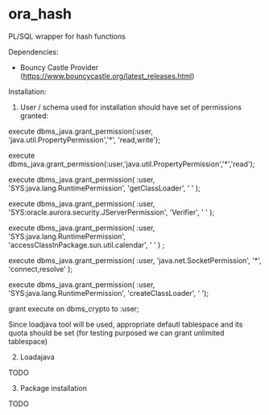 # ora_hash
PL/SQL wrapper for hash functions


Dependencies:
- Bouncy Castle Provider (https://www.bouncycastle.org/latest_releases.html)

Installation:

1. User / schema used for installation should have set of permissions granted:

execute dbms_java.grant_permission(:user, 'java.util.PropertyPermission','*', 'read,write');

execute dbms_java.grant_permission(:user,'java.util.PropertyPermission','*','read');

execute dbms_java.grant_permission( :user, 'SYS:java.lang.RuntimePermission', 'getClassLoader', ' ' );

execute dbms_java.grant_permission( :user, 'SYS:oracle.aurora.security.JServerPermission', 'Verifier', ' ' );

execute dbms_java.grant_permission( :user, 'SYS:java.lang.RuntimePermission', 'accessClassInPackage.sun.util.calendar', ' ' ) ; 

execute dbms_java.grant_permission( :user, 'java.net.SocketPermission', '*', 'connect,resolve' );

execute dbms_java.grant_permission( :user, 'SYS:java.lang.RuntimePermission', 'createClassLoader', ' ');


grant execute on dbms_crypto to :user;

Since loadjava tool will be used, appropriate defautl tablespace and its quota should be set (for testing purposed we can grant unlimited tablespace)

2. Loadajava

TODO

3. Package installation

TODO
